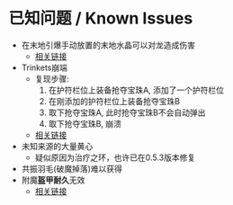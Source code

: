 # 已知问题 / Known Issues

- 在末地引爆手动放置的末地水晶可以对龙造成伤害
    - [相关链接](https://github.com/someaddons/SavageEnderDragon/issues/61)
- Trinkets崩端
    - 复现步骤: 
        1. 在护符栏位上装备抢夺宝珠A, 添加了一个护符栏位
        2. 在刚添加的护符栏位上装备抢夺宝珠B
        3. 取下抢夺宝珠A, 此时抢夺宝珠B不会自动弹出
        4. 取下抢夺宝珠B, 崩溃
    - [相关链接](https://github.com/emilyploszaj/trinkets/issues/361)
- 未知来源的大量黄心
    - 疑似原因为治疗之环，也许已在0.5.3版本修复
- 共振羽毛(破魔掉落)难以获得
- 附魔**盔甲耐久**无效
    - [相关链接](https://github.com/LangYueMc/EquipmentStandard/pull/13)